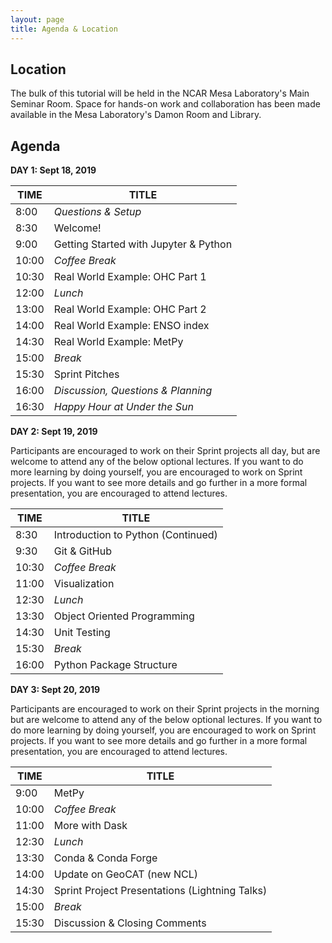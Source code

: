 ```yaml
---
layout: page
title: Agenda & Location
---
```


## Location

The bulk of this tutorial will be held in the NCAR Mesa Laboratory's Main Seminar Room.  Space for hands-on work and collaboration has been made available in the Mesa Laboratory's Damon Room and Library.

## Agenda

**DAY 1: Sept 18, 2019**

| TIME  | TITLE                                 |
|-------|---------------------------------------|
| 8:00  | _Questions & Setup_                   |
| 8:30  | Welcome!                              |
| 9:00  | Getting Started with Jupyter & Python |
| 10:00 | _Coffee Break_                        |
| 10:30 | Real World Example: OHC Part 1        |
| 12:00 | _Lunch_                               |
| 13:00 | Real World Example: OHC Part 2        |
| 14:00 | Real World Example: ENSO index        |
| 14:30 | Real World Example: MetPy             |
| 15:00 | _Break_                               |
| 15:30 | Sprint Pitches                        |
| 16:00 | _Discussion, Questions & Planning_    |
| 16:30 | _Happy Hour at Under the Sun_         |

**DAY 2: Sept 19, 2019**

Participants are encouraged to work on their Sprint projects all day, but are welcome to attend any of the below optional lectures.  If you want to do more learning by doing yourself, you are encouraged to work on Sprint projects.  If you want to see more details and go further in a more formal presentation, you are encouraged to attend lectures.    

| TIME  | TITLE                              |
|-------|------------------------------------|
| 8:30  | Introduction to Python (Continued) |
| 9:30  | Git & GitHub                       |
| 10:30 | _Coffee Break_                     |
| 11:00 | Visualization                      |
| 12:30 | _Lunch_                            |
| 13:30 | Object Oriented Programming        |
| 14:30 | Unit Testing                       |
| 15:30 | _Break_                            |
| 16:00 | Python Package Structure           |

**DAY 3: Sept 20, 2019**

Participants are encouraged to work on their Sprint projects in the morning but are welcome to attend any of the below optional lectures.  If you want to do more learning by doing yourself, you are encouraged to work on Sprint projects.  If you want to see more details and go further in a more formal presentation, you are encouraged to attend lectures.

| TIME  | TITLE                                          |
|-------|------------------------------------------------|
| 9:00  | MetPy                                          |
| 10:00 | _Coffee Break_                                 |
| 11:00 | More with Dask                                 |
| 12:30 | _Lunch_                                        |
| 13:30 | Conda & Conda Forge                            |
| 14:00 | Update on GeoCAT (new NCL)                     |
| 14:30 | Sprint Project Presentations (Lightning Talks) |
| 15:00 | _Break_                                        |
| 15:30 | Discussion & Closing Comments                  |
